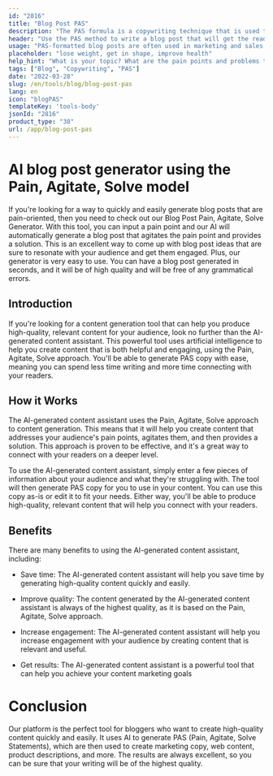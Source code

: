 ```yaml
---
id: "2816"
title: "Blog Post PAS"
description: "The PAS formula is a copywriting technique that is used to sell a product or service by first highlighting the customer's pain points, then agitating them, and finally offering a solution. This generator can help you create a PAS-formatted blog post that is aligned with your brand."
header: "Use the PAS method to write a blog post that will get the reader to take action."
usage: "PAS-formatted blog posts are often used in marketing and sales to sell a product or service. The following generator can help you create a PAS-formatted blog post that is closely aligned with your brand."
placeholder: "lose weight, get in shape, improve health"
help_hint: "What is your topic? What are the pain points and problems that your customers face? And what is the solution that you offer?"
tags: ["Blog", "Copywriting", "PAS"]
date: "2022-03-28"
slug: /en/tools/blog/blog-post-pas
lang: en
icon: "blogPAS"
templateKey: 'tools-body'
jsonId: "2816"
product_type: "38"
url: /app/blog-post-pas
---
```


# AI blog post generator using the Pain, Agitate, Solve model

If you're looking for a way to quickly and easily generate blog posts that are pain-oriented, then you need to check out our Blog Post Pain, Agitate, Solve Generator. With this tool, you can input a pain point and our AI will automatically generate a blog post that agitates the pain point and provides a solution. This is an excellent way to come up with blog post ideas that are sure to resonate with your audience and get them engaged. Plus, our generator is very easy to use. You can have a blog post generated in seconds, and it will be of high quality and will be free of any grammatical errors.

## Introduction

If you're looking for a content generation tool that can help you produce high-quality, relevant content for your audience, look no further than the AI-generated content assistant. This powerful tool uses artificial intelligence to help you create content that is both helpful and engaging, using the Pain, Agitate, Solve approach. You'll be able to generate PAS copy with ease, meaning you can spend less time writing and more time connecting with your readers.

## How it Works

The AI-generated content assistant uses the Pain, Agitate, Solve approach to content generation. This means that it will help you create content that addresses your audience's pain points, agitates them, and then provides a solution. This approach is proven to be effective, and it's a great way to connect with your readers on a deeper level.

To use the AI-generated content assistant, simply enter a few pieces of information about your audience and what they're struggling with. The tool will then generate PAS copy for you to use in your content. You can use this copy as-is or edit it to fit your needs. Either way, you'll be able to produce high-quality, relevant content that will help you connect with your readers.

## Benefits

There are many benefits to using the AI-generated content assistant, including:

- Save time: The AI-generated content assistant will help you save time by generating high-quality content quickly and easily.

- Improve quality: The content generated by the AI-generated content assistant is always of the highest quality, as it is based on the Pain, Agitate, Solve approach.

- Increase engagement: The AI-generated content assistant will help you increase engagement with your audience by creating content that is relevant and useful.

- Get results: The AI-generated content assistant is a powerful tool that can help you achieve your content marketing goals

# Conclusion

Our platform is the perfect tool for bloggers who want to create high-quality content quickly and easily. It uses AI to generate PAS (Pain, Agitate, Solve Statements), which are then used to create marketing copy, web content, product descriptions, and more. The results are always excellent, so you can be sure that your writing will be of the highest quality.
